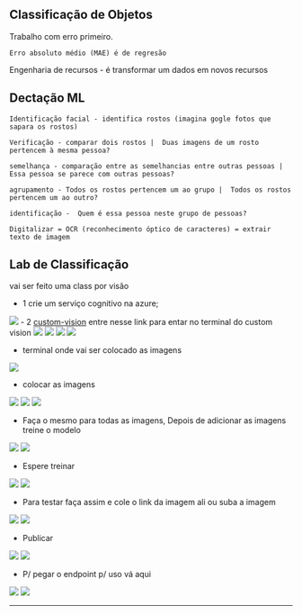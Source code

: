 ## Classificação de Objetos

Trabalho com erro primeiro.
~~~
Erro absoluto médio (MAE) é de regresão
~~~

Engenharia de recursos - é transformar um dados em novos recursos     

## Dectação ML

~~~
Identificação facial - identifica rostos (imagina gogle fotos que sapara os rostos)

Verificação - comparar dois rostos |  Duas imagens de um rosto pertencem à mesma pessoa?

semelhança - comparação entre as semelhancias entre outras pessoas |  Essa pessoa se parece com outras pessoas?

agrupamento - Todos os rostos pertencem um ao grupo |  Todos os rostos pertencem um ao outro?

identificação -  Quem é essa pessoa neste grupo de pessoas?
~~~

~~~
Digitalizar = OCR (reconhecimento óptico de caracteres) = extrair texto de imagem 
~~~ 

## Lab de Classificação

vai ser feito uma class por visão   
 - 1 crie um serviço cognitivo na azure;
 <img src="IMGS/21-06-22/vision1.png">
 - 2 <a href="https://www.customvision.ai/">custom-vision</a> entre nesse link para entar no terminal do custom vision
 <img src="IMGS/21-06-22/custom1.png">
 <img src="IMGS/21-06-22/custom1-2.png">
 <img src="IMGS/21-06-22/custom1-3.png">
 <img src="IMGS/21-06-22/custom1-5.png">
 
 - terminal onde vai ser colocado as imagens
  <img src="IMGS/21-06-22/custom2.png">

 - colocar as imagens
 <img src="IMGS/21-06-22/imagem1.png">
 <img src="IMGS/21-06-22/imagem2.png">
 <img src="IMGS/21-06-22/imagem3.png">
 
 - Faça o mesmo para todas as imagens, Depois de adicionar as imagens treine o modelo
  <img src="IMGS/21-06-22/imagem4.png">
  <img src="IMGS/21-06-22/imagem5.png">

 - Espere treinar
 <img src="IMGS/21-06-22/imagem6.png">
 <img src="IMGS/21-06-22/imagem7.png">

 - Para testar faça assim e cole o link da imagem ali ou suba a imagem
 <img src="IMGS/21-06-22/teste1.png">
 <img src="IMGS/21-06-22/teste2.png">
 
 - Publicar
 <img src="IMGS/21-06-22/publ1.png">
 <img src="IMGS/21-06-22/publ2.png">

 - P/ pegar o endpoint p/ uso vá aqui
 <img src="IMGS/21-06-22/publ3.png">
 <img src="IMGS/21-06-22/publ4.png">


---